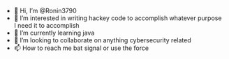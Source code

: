 - 👋 Hi, I’m @Ronin3790
- 👀 I’m interested in writing hackey code to accomplish whatever purpose I need it to accomplish
- 🌱 I’m currently learning java
- 💞️ I’m looking to collaborate on anything cybersecurity related
- 📫 How to reach me bat signal or use the force

<!---
Ronin3790/Ronin3790 is a ✨ special ✨ repository because its `README.md` (this file) appears on your GitHub profile.
You can click the Preview link to take a look at your changes.
--->
